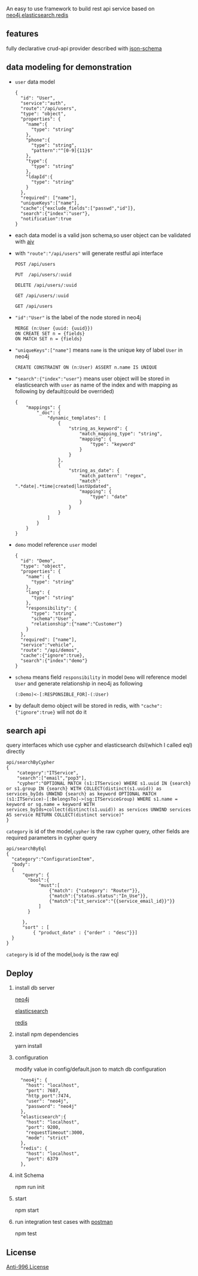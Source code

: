 An easy to use framework to build rest api service based on [neo4j](https://neo4j.com/docs/developer-manual/current/introduction/),[elasticsearch](https://www.elastic.co/guide/en/elasticsearch/reference/current/getting-started.html),[redis](https://redis.io/documentation)

## features

fully declarative crud-api provider described with [json-schema](http://json-schema.org/)

## data modeling for demonstration

* `user` data model

    ```
    {
      "id": "User",
      "service":"auth",
      "route":"/api/users",
      "type": "object",
      "properties": {
        "name":{
          "type": "string"
        },
        "phone":{
          "type": "string",
          "pattern":"^[0-9]{11}$"
        },
        "type":{
          "type": "string"
        },
        "ldapId":{
          "type": "string"
        }
      },
      "required": ["name"],
      "uniqueKeys":["name"],
      "cache":{"exclude_fields":["passwd","id"]},
      "search":{"index":"user"},
      "notification":true
    }

    ```

* each data model is a valid json schema,so user object can be validated with [ajv](https://github.com/epoberezkin/ajv)

* with `"route":"/api/users"`  will generate restful api interface

    ```
    POST /api/users

    PUT  /api/users/:uuid

    DELETE /api/users/:uuid

    GET /api/users/:uuid

    GET /api/users
    ```

* `"id":"User"` is the label of the node stored in neo4j

    ```
    MERGE (n:User {uuid: {uuid}})
    ON CREATE SET n = {fields}
    ON MATCH SET n = {fields}
    ```

* `"uniqueKeys":["name"]` means `name` is the unique key of label `User` in neo4j

    ```
    CREATE CONSTRAINT ON (n:User) ASSERT n.name IS UNIQUE
    ```

* `"search":{"index":"user"}` means user object will be stored in elasticsearch with `user` as name of the index and with mapping as following by default(could be overrided)

    ```
    {
        "mappings": {
            "_doc": {
                "dynamic_templates": [
                    {
                        "string_as_keyword": {
                            "match_mapping_type": "string",
                            "mapping": {
                                "type": "keyword"
                            }
                        }
                    },
                    {
                        "string_as_date": {
                            "match_pattern": "regex",
                            "match":   ".*date|.*time|created|lastUpdated",
                            "mapping": {
                                "type": "date"
                            }
                        }
                    }
                ]
            }
        }
    }
    ```

* `demo` model reference `user` model

    ```
    {
      "id": "Demo",
      "type": "object",
      "properties": {
        "name": {
          "type": "string"
        },
        "lang": {
          "type": "string"
        },
        "responsibility": {
          "type": "string",
          "schema":"User",
          "relationship":{"name":"Customer"}
        }
      },
      "required": ["name"],
      "service":"vehicle",
      "route": "/api/demos",
      "cache":{"ignore":true},
      "search":{"index":"demo"}
    }
    ```

* `schema` means field `responsibility` in model `Demo` will reference model `User` and generate relationship in neo4j as following

    ```
    (:Demo)<-[:RESPONSIBLE_FOR]-(:User)
    ```

* by default demo object will be stored in redis, with `"cache":{"ignore":true}` will not do it

## search api

query interfaces which use cypher and elasticsearch dsl(which I called eql) directly

```cypher
api/searchByCypher
{
	"category":"ITService",
	"search":["email","pop3"],
	"cypher":"OPTIONAL MATCH (s1:ITService) WHERE s1.uuid IN {search} or s1.group IN {search} WITH COLLECT(distinct(s1.uuid)) as services_byIds UNWIND {search} as keyword OPTIONAL MATCH (s1:ITService)-[:BelongsTo]->(sg:ITServiceGroup) WHERE s1.name = keyword or sg.name = keyword WITH services_byIds+collect(distinct(s1.uuid)) as services UNWIND services AS service RETURN COLLECT(distinct service)"
}
```

`category` is id of the model,`cypher` is the raw cypher query, other fields are required parameters in cypher query

```eql
api/searchByEql
{
  "category":"ConfigurationItem",
  "body":
  {
      "query": {
      	"bool":{
      		"must":[
      			{"match": {"category": "Router"}},
      			{"match":{"status.status":"In_Use"}},
      			{"match":{"it_service":"{{service_email_id}}"}}
      		]
      	}

      },
      "sort" : [
          { "product_date" : {"order" : "desc"}}]
  }
}
```

`category` is id of the model,`body` is the raw eql


## Deploy

1. install db server

     [neo4j](http://neo4j.com/docs/operations-manual/current/installation/)

     [elasticsearch](https://www.elastic.co/guide/en/elasticsearch/reference/master/_installation.html)

     [redis](https://redis.io/topics/quickstart)

2. install npm dependencies

    yarn install

3. configuration

    modify value in config/default.json to match db configuration

    ```
      "neo4j": {
        "host": "localhost",
        "port": 7687,
        "http_port":7474,
        "user": "neo4j",
        "password": "neo4j"
      },
      "elasticsearch":{
        "host": "localhost",
        "port": 9200,
        "requestTimeout":3000,
        "mode": "strict"
      },
      "redis": {
        "host": "localhost",
        "port": 6379
      },
    ```


4. init Schema

    npm run init

5. start

    npm start
    

6. run integration test cases with [postman](https://www.getpostman.com/docs/)

    npm test

## License

[Anti-996 License](https://github.com/996icu/996.ICU/blob/master/LICENSE)